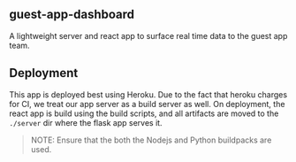 ## guest-app-dashboard

A lightweight server and react app to surface real time data to the guest app team.

## Deployment

This app is deployed best using Heroku. Due to the fact that heroku charges for CI, we treat our app server as a build server as well. On deployment, the react app is build using the build scripts, and all artifacts are moved to the `./server` dir where the flask app serves it.

> NOTE: Ensure that the both the Nodejs and Python buildpacks are used.